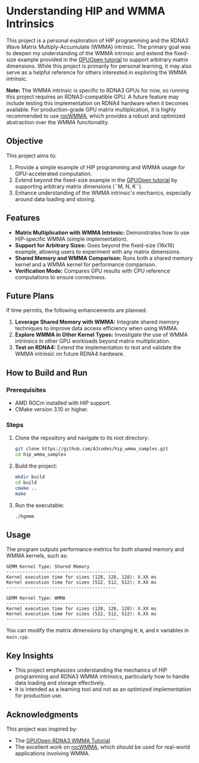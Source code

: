 # Understanding HIP and WMMA Intrinsics

This project is a personal exploration of HIP programming and the RDNA3 Wave Matrix Multiply-Accumulate (WMMA) intrinsic. The primary goal was to deepen my understanding of the WMMA intrinsic and extend the fixed-size example provided in the [GPUOpen tutorial](https://gpuopen.com/learn/wmma_on_rdna3/) to support arbitrary matrix dimensions. While this project is primarily for personal learning, it may also serve as a helpful reference for others interested in exploring the WMMA intrinsic.

**Note:** The WMMA intrinsic is specific to RDNA3 GPUs for now, so running this project requires an RDNA3-compatible GPU. A future feature may include testing this implementation on RDNA4 hardware when it becomes available. For production-grade GPU matrix multiplication, it is highly recommended to use [rocWMMA](https://github.com/ROCm/rocWMMA), which provides a robust and optimized abstraction over the WMMA functionality.

## Objective

This project aims to:
1. Provide a simple example of HIP programming and WMMA usage for GPU-accelerated computation.
2. Extend beyond the fixed-size example in the [GPUOpen tutorial](https://gpuopen.com/learn/wmma_on_rdna3/) by supporting arbitrary matrix dimensions (¨M, N, K¨).
3. Enhance understanding of the WMMA intrinsic's mechanics, especially around data loading and storing.

## Features

- **Matrix Multiplication with WMMA Intrinsic:** Demonstrates how to use HIP-specific WMMA (simple implementation).
- **Support for Arbitrary Sizes:** Goes beyond the fixed-size (16x16) example, allowing users to experiment with any matrix dimensions.
- **Shared Memory and WMMA Comparison:** Runs both a shared memory kernel and a WMMA kernel for performance comparison.
- **Verification Mode:** Compares GPU results with CPU reference computations to ensure correctness.

## Future Plans

If time permits, the following enhancements are planned:
1. **Leverage Shared Memory with WMMA:** Integrate shared memory techniques to improve data access efficiency when using WMMA.
2. **Explore WMMA in Other Kernel Types:** Investigate the use of WMMA intrinsics in other GPU workloads beyond matrix multiplication.
3. **Test on RDNA4:** Extend the implementation to test and validate the WMMA intrinsic on future RDNA4 hardware.

## How to Build and Run

### Prerequisites

- AMD ROCm installed with HIP support.
- CMake version 3.10 or higher.

### Steps

1. Clone the repository and navigate to its root directory:
   ```bash
   git clone https://github.com/AJcodes/hip_wmma_samples.git
   cd hip_wmma_samples
   ```
2. Build the project:
   ```bash
   mkdir build
   cd build
   cmake ..
   make
   ```
3. Run the executable:
   ```bash
   ./hgemm
   ```

## Usage

The program outputs performance metrics for both shared memory and WMMA kernels, such as:
```
GEMM Kernel Type: Shared Memory
-----------------------------------------
Kernel execution time for sizes (128, 128, 128): X.XX ms
Kernel execution time for sizes (512, 512, 512): X.XX ms
-----------------------------------------

GEMM Kernel Type: WMMA
-----------------------------------------
Kernel execution time for sizes (128, 128, 128): X.XX ms
Kernel execution time for sizes (512, 512, 512): X.XX ms
-----------------------------------------
```

You can modify the matrix dimensions by changing `M`, `N`, and `K` variables in `main.cpp`.

## Key Insights

- This project emphasizes understanding the mechanics of HIP programming and RDNA3 WMMA intrinsics, particularly how to handle data loading and storage effectively.
- It is intended as a learning tool and not as an optimized implementation for production use.

## Acknowledgments

This project was inspired by:
- The [GPUOpen RDNA3 WMMA Tutorial](https://gpuopen.com/learn/wmma_on_rdna3/).
- The excellent work on [rocWMMA](https://github.com/ROCm/rocWMMA), which should be used for real-world applications involving WMMA.

